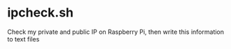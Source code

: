 # ipcheck.sh
Check my private and public IP on Raspberry Pi, then write this information to text files
